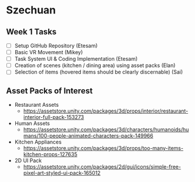 # Szechuan
## Week 1 Tasks
- [ ] Setup GitHub Repository (Etesam)
- [ ] Basic VR Movement (Mikey)
- [ ] Task System UI & Coding Implementation (Etesam)
- [ ] Creation of scenes (kitchen / dining area) using asset packs (Elan)
- [ ] Selection of items (hovered items should be clearly discernable) (Sai)

## Asset Packs of Interest
- Restaurant Assets
  - https://assetstore.unity.com/packages/3d/props/interior/restaurant-interior-full-pack-153273
- Human Assets
  - https://assetstore.unity.com/packages/3d/characters/humanoids/humans/100-people-animated-characters-pack-149966
- Kitchen Appliances
  - https://assetstore.unity.com/packages/3d/props/too-many-items-kitchen-props-127635
- 2D UI Pack
  - https://assetstore.unity.com/packages/2d/gui/icons/simple-free-pixel-art-styled-ui-pack-165012
